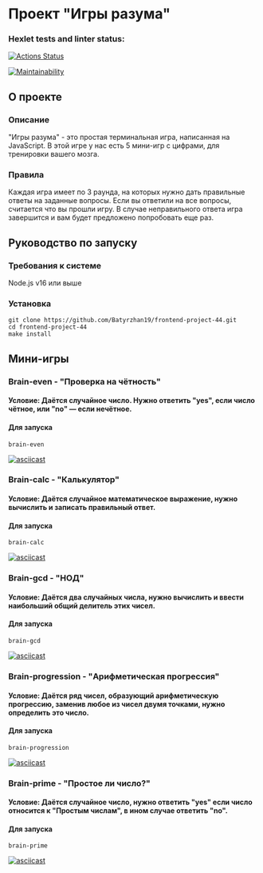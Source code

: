 # Проект "Игры разума"

### Hexlet tests and linter status:
[![Actions Status](https://github.com/Yonnico/frontend-project-44/actions/workflows/hexlet-check.yml/badge.svg)](https://github.com/Batyrzhan19/frontend-project-44/actions)

[![Maintainability](https://api.codeclimate.com/v1/badges/1c8931cef21b478f8a74/maintainability)](https://codeclimate.com/github/Batyrzhan19/frontend-project-44/maintainability)

## О проекте

### Описание

"Игры разума" - это простая терминальная игра, написанная на JavaScript.
В этой игре у нас есть 5 мини-игр с цифрами, для тренировки вашего мозга.

### Правила

Каждая игра имеет по 3 раунда, на которых нужно дать правильные ответы на заданные вопросы.
Если вы ответили на все вопросы, считается что вы прошли игру.
В случае неправильного ответа игра завершится и вам будет предложено попробовать еще раз.

## Руководство по запуску

### Требования к системе

Node.js v16 или выше

### Установка

```
git clone https://github.com/Batyrzhan19/frontend-project-44.git
cd frontend-project-44
make install
```
## Мини-игры

### Brain-even - "Проверка на чётность"

#### Условие: Даётся случайное число. Нужно ответить "yes", если число чётное, или "no" — если нечётное.

#### Для запуска

```
brain-even
```

[![asciicast](https://asciinema.org/a/pnLxbPYIUHiwSEKBTL54rqnda.svg)](https://asciinema.org/a/pnLxbPYIUHiwSEKBTL54rqnda)

### Brain-calc - "Калькулятор"

#### Условие: Даётся случайное математическое выражение, нужно вычислить и записать правильный ответ.

#### Для запуска

```
brain-calc
```

[![asciicast](https://asciinema.org/a/2omiIkg00Yd3zOTAYl7BZ9daH.svg)](https://asciinema.org/a/2omiIkg00Yd3zOTAYl7BZ9daH)

### Brain-gcd - "НОД"

#### Условие: Даётся два случайных числа, нужно вычислить и ввести наибольший общий делитель этих чисел.

#### Для запуска

```
brain-gcd
```

[![asciicast](https://asciinema.org/a/agDXwOmDWfg0BH12vLzjI8vE1.svg)](https://asciinema.org/a/agDXwOmDWfg0BH12vLzjI8vE1)

### Brain-progression - "Арифметическая прогрессия"

#### Условие: Даётся ряд чисел, образующий арифметическую прогрессию, заменив любое из чисел двумя точками, нужно определить это число.

#### Для запуска

```
brain-progression
```

[![asciicast](https://asciinema.org/a/jhqvmLn5GHt6Zyhj1n1XwDIYO.svg)](https://asciinema.org/a/jhqvmLn5GHt6Zyhj1n1XwDIYO)

### Brain-prime - "Простое ли число?"

#### Условие: Даётся случайное число, нужно ответить "yes" если число относится к "Простым числам", в ином случае ответить "no".

#### Для запуска

```
brain-prime
```

[![asciicast](https://asciinema.org/a/am7XvVQdEaXg4sjsx7r53UIuv.svg)](https://asciinema.org/a/am7XvVQdEaXg4sjsx7r53UIuv)
